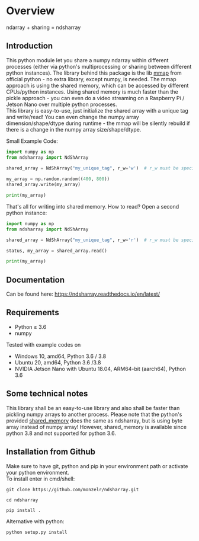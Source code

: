 Overview
========
ndarray + sharing = ndsharray

Introduction
------------
This python module let you share a numpy ndarray within different processes (either via python's multiprocessing or 
sharing between different python instances). The library behind this package is the lib 
[mmap](https://docs.python.org/3/library/mmap.html) from official python - no extra library, except numpy, is needed. 
The mmap approach is using the shared memory, which can be accessed by different CPUs/python instances. Using shared 
memory is much 
faster than the pickle approach - you can even do a video streaming on a Raspberry Pi / Jetson Nano over multiple 
python processes.\
This library is easy-to-use, just initialize the shared array with a unique tag and write/read! You can even change the 
numpy array dimension/shape/dtype during runtime - the mmap will be silently rebuild if there is a change in the 
numpy array  size/shape/dtype.

Small Example Code:
```python
import numpy as np
from ndsharray import NdShArray
    
shared_array = NdShArray("my_unique_tag", r_w='w')  # r_w must be specified

my_array = np.random.random((400, 800))
shared_array.write(my_array)

print(my_array)
```

That's all for writing into shared memory. How to read? Open a second python instance:
```python
import numpy as np
from ndsharray import NdShArray

shared_array = NdShArray("my_unique_tag", r_w='r')  # r_w must be specified

status, my_array = shared_array.read()

print(my_array)
```

Documentation
-------------
Can be found here: https://ndsharray.readthedocs.io/en/latest/


Requirements
------------ 
- Python ≥ 3.6
- numpy

Tested with example codes on 
- Windows 10, amd64, Python 3.6 / 3.8
- Ubuntu 20, amd64, Python 3.6 /3.8
- NVIDIA Jetson Nano with Ubuntu 18.04, ARM64-bit (aarch64), Python 3.6

Some technical notes
--------------------
This library shall be an easy-to-use library and also shall be faster than pickling numpy arrays to another process. 
Please note that the python's provided 
[shared_memory](https://docs.python.org/3/library/multiprocessing.shared_memory.html) does the same as ndsharray, but 
is using byte array instead of numpy array! However, shared_memory is available since python 3.8 and not 
supported for python 3.6.


Installation from Github
------------------------
Make sure to have git, python and pip in your environment path or activate your python environment.\
To install enter in cmd/shell:
```console
git clone https://github.com/monzelr/ndsharray.git

cd ndsharray

pip install .
```

Alternative with python:
```console
python setup.py install
```

